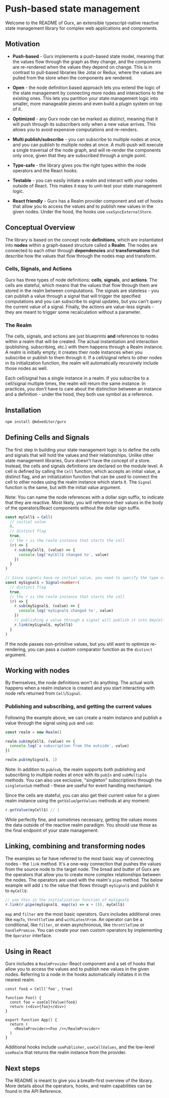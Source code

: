 # Push-based state management 

Welcome to the README of Gurx, an extensible typescript-native reactive state management library for complex web applications and components. 

## Motivation

- **Push-based** - Gurx implements a push-based state model, meaning that the values flow through the graph as they change, and the components are re-rendered when the values they depend on change. This is in contrast to pull-based libraries like Jotai or Redux, where the values are pulled from the store when the components are rendered. 

- **Open** - the node definition based approach lets you extend the logic of the state management by connecting more nodes and interactions to the existing ones. This lets you partition your state management logic into smaller, more manageable pieces and even build a plugin system on top of it. 

- **Optimized** - any Gurx node can be marked as distinct, meaning that it will push through its subscribers only when a new value arrives. This allows you to avoid expensive computations and re-renders. 

- **Multi publish/subscribe** - you can subscribe to multiple nodes at once, and you can publish to multiple nodes at once. A multi-push will execute a single traversal of the node graph, and will re-render the components only once, given that they are subscribed through a single point. 

- **Type-safe** - the library gives you the right types within the node operators and the React hooks.

- **Testable** - you can easily initiate a realm and interact with your nodes outside of React. This makes it easy to unit-test your state management logic. 

- **React friendly** - Gurx has a Realm provider component and set of hooks that allow you to access the values and to publish new values in the given nodes. Under the hood, the hooks use `useSyncExternalStore`.

## Conceptual Overview

The library is based on the concept node **definitions**, which are instantiated into **nodes** within a graph-based structure called a **Realm**. The nodes are connected to each other through **dependencies** and **transformations** that describe how the values that flow through the nodes map and transform. 

### Cells, Signals, and Actions

Gurx has three types of node definitions: **cells**, **signals**, and **actions**. The cells are stateful, which means that the values that flow through them are stored in the realm between computations. The signals are stateless - you can publish a value through a signal that will trigger the specified computations and you can subscribe to signal updates, but you can't query the current value of a signal. Finally, the actions are value-less signals - they are meant to trigger some recalculation without a parameter. 

### The Realm

The cells, signals, and actions are just blueprints **and** references to nodes within a realm that will be created. The actual instantiation and interaction (publishing, subscribing, etc.) with them happens through a Realm instance. A realm is initially empty; it creates their node instances when you subscribe or publish to them through it. If a cell/signal refers to other nodes in its initialization function, the realm will automatically recursively include those nodes as well. 

Each cell/signal has a single instance in a realm. If you subscribe to a cell/signal multiple times, the realm will return the same instance. In practices, you don't have to care about the distinction between an instance and a definition - under the hood, they both use symbol as a reference.

## Installation

```sh
npm install @mdxeditor/gurx
```

## Defining Cells and Signals

The first step in building your state management logic is to define the cells and signals that will hold the values and their relationships. Unlike other state management libraries, Gurx doesn't have the concept of a store. Instead, the cells and signals definitions are declared on the module level. A cell is defined by calling the `Cell` function, which accepts an initial value, a distinct flag, and an initialization function that can be used to connect the cell to other nodes using the realm instance which starts it. The `Signal` function is the same, but with the initial value argument. 

Note: You can name the node references with a dollar sign suffix, to indicate that they are reactive. Most likely, you will reference their values in the body of the operators/React components without the dollar sign suffix.

```ts
const myCell$ = Cell(
  // initial value
  0,
  // distinct flag
  true,
  // the r is the realm instance that starts the cell
  (r) => {
    r.sub(myCell$, (value) => {
      console.log('myCell$ changed to', value)
    })
  }
)

// Since signals have no initial value, you need to specify the type of data that will flow through them
const mySignal$ = Signal<number>(
  // distinct flag
  true,
  // the r is the realm instance that starts the cell
  (r) => {
    r.sub(mySignal$, (value) => {
      console.log('mySignal$ changed to', value)
    })
    // publishing a value through a signal will publish it into $myCell as well
    r.link(mySignal$, myCell$)
  }
)
```

If the node passes non-primitive values, but you still want to optimize re-rendering, you can pass a custom comparator function as the `distinct` argument. 

## Working with nodes

By themselves, the node definitions won't do anything. The actual work happens when a realm instance is created and you start interacting with node refs returned from `Cell`/`Signal`.

### Publishing and subscribing, and getting the current values

Following the example above, we can create a realm instance and publish a value through the signal using `pub` and `sub`:

```ts
const realm = new Realm()

realm.sub(myCell$, (value) => {
  console.log('a subscription from the outside', value)
})

realm.pub(mySignal$, 1)
```

Note: In addition to `pub`/`sub`, the realm supports both publishing and subscribing to multiple nodes at once with its `pubIn` and `subMultiple` methods. You can also use exclusive, "singleton" subscriptions through the `singletonSub` method - these are useful for event handling mechanism.

Since the cells are stateful, you can also get their current value for a given realm instance using the `getValue`/`getValues` methods at any moment:

```ts
r.getValue(myCell$) // 1
```

While perfectly fine, and sometimes necessary, getting the values moves the data outside of the reactive realm paradigm. You should use those as the final endpoint of your state management.

## Linking, combining and transforming nodes

The examples so far have referred to the most basic way of connecting nodes - the `link` method. It's a one-way connection that pushes the values from the source node to the target node. The bread and butter of Gurx are the operators that allow you to create more complex relationships between the nodes. The operators are used with the realm's `pipe` method. The below example will add `1` to the value that flows through `mySignal$` and publish it to `myCell$`:

```ts
// use this in the initialization function of mySignal$
r.link(r.pipe(mySignal$, map((x) => x + 1)), myCell$)
```

`map` and `filter` are the most basic operators. Gurx includes additional ones like `mapTo`, `throttleTime` and `withLatestFrom`. An operator can be a conditional, like `filter`, or even asynchronous, like `throttleTime` or `handlePromise`. You can create your own custom operators by implementing the `Operator` interface.

## Using in React

Gurx includes a `RealmProvider` React component and a set of hooks that allow you to access the values and to publish new values in the given nodes. Referring to a node in the hooks automatically initiates it in the nearest realm.

```tsx
const foo$ = Cell('foo', true)

function Foo() {
  const foo = useCellValue(foo$)
  return (<div>{foo}</div>)
}

export function App() {
  return (
    <RealmProvider><Foo /></RealmProvider>
  )
}
```

Additional hooks include `usePublisher`, `useCellValues`, and the low-level `useRealm` that returns the realm instance from the provider. 

## Next steps

The README is meant to give you a breath-first overview of the library. More details about the operators, hooks, and realm capabilities can be found in the API Reference.

